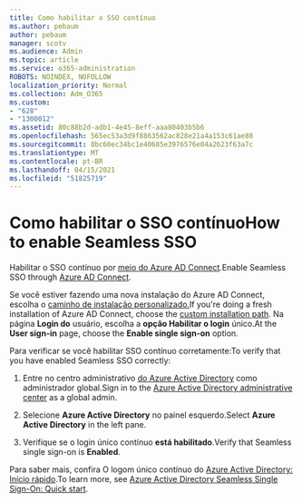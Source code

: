 ```yaml
---
title: Como habilitar o SSO contínuo
ms.author: pebaum
author: pebaum
manager: scotv
ms.audience: Admin
ms.topic: article
ms.service: o365-administration
ROBOTS: NOINDEX, NOFOLLOW
localization_priority: Normal
ms.collection: Adm_O365
ms.custom:
- "628"
- "1300012"
ms.assetid: 80c88b2d-adb1-4e45-8eff-aaa80403b5b6
ms.openlocfilehash: 565ec53a3d9f8863562ac828e21a4a153c61ae88
ms.sourcegitcommit: 8bc60ec34bc1e40685e3976576e04a2623f63a7c
ms.translationtype: MT
ms.contentlocale: pt-BR
ms.lasthandoff: 04/15/2021
ms.locfileid: "51825719"
---
```

# <a name="how-to-enable-seamless-sso"></a><span data-ttu-id="dc524-102">Como habilitar o SSO contínuo</span><span class="sxs-lookup"><span data-stu-id="dc524-102">How to enable Seamless SSO</span></span>

<span data-ttu-id="dc524-103">Habilitar o SSO contínuo por [meio do Azure AD Connect](https://docs.microsoft.com/azure/active-directory/connect/active-directory-aadconnect).</span><span class="sxs-lookup"><span data-stu-id="dc524-103">Enable Seamless SSO through [Azure AD Connect](https://docs.microsoft.com/azure/active-directory/connect/active-directory-aadconnect).</span></span>
  
<span data-ttu-id="dc524-104">Se você estiver fazendo uma nova instalação do Azure AD Connect, escolha o [caminho de instalação personalizado.](https://docs.microsoft.com/azure/active-directory/connect/active-directory-aadconnect-get-started-custom)</span><span class="sxs-lookup"><span data-stu-id="dc524-104">If you're doing a fresh installation of Azure AD Connect, choose the [custom installation path](https://docs.microsoft.com/azure/active-directory/connect/active-directory-aadconnect-get-started-custom).</span></span> <span data-ttu-id="dc524-105">Na página **Login do** usuário, escolha a **opção Habilitar o login** único.</span><span class="sxs-lookup"><span data-stu-id="dc524-105">At the **User sign-in** page, choose the **Enable single sign-on** option.</span></span>
  
<span data-ttu-id="dc524-106">Para verificar se você habilitar SSO contínuo corretamente:</span><span class="sxs-lookup"><span data-stu-id="dc524-106">To verify that you have enabled Seamless SSO correctly:</span></span>
  
1. <span data-ttu-id="dc524-107">Entre no centro administrativo [do Azure Active Directory](https://aad.portal.azure.com) como administrador global.</span><span class="sxs-lookup"><span data-stu-id="dc524-107">Sign in to the [Azure Active Directory administrative center](https://aad.portal.azure.com) as a global admin.</span></span>

2. <span data-ttu-id="dc524-108">Selecione **Azure Active Directory** no painel esquerdo.</span><span class="sxs-lookup"><span data-stu-id="dc524-108">Select **Azure Active Directory** in the left pane.</span></span>

3. <span data-ttu-id="dc524-109">Verifique se o login único contínuo **está habilitado**.</span><span class="sxs-lookup"><span data-stu-id="dc524-109">Verify that Seamless single sign-on is **Enabled**.</span></span>

<span data-ttu-id="dc524-110">Para saber mais, confira O logom único contínuo do [Azure Active Directory: Início rápido](https://docs.microsoft.com/azure/active-directory/connect/active-directory-aadconnect-sso-quick-start).</span><span class="sxs-lookup"><span data-stu-id="dc524-110">To learn more, see [Azure Active Directory Seamless Single Sign-On: Quick start](https://docs.microsoft.com/azure/active-directory/connect/active-directory-aadconnect-sso-quick-start).</span></span>
  